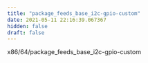 ```yaml
---
title: "package_feeds_base_i2c-gpio-custom"
date: 2021-05-11 22:16:39.067367
hidden: false
draft: false
---
```


x86/64/package_feeds_base_i2c-gpio-custom

